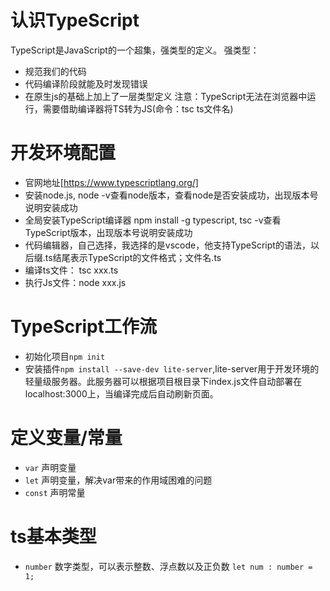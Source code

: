 # 认识TypeScript
TypeScript是JavaScript的一个超集，强类型的定义。
强类型：
  - 规范我们的代码
  - 代码编译阶段就能及时发现错误
  - 在原生js的基础上加上了一层类型定义
注意：TypeScript无法在浏览器中运行，需要借助编译器将TS转为JS(命令：tsc ts文件名)

# 开发环境配置
- 官网地址[https://www.typescriptlang.org/]
- 安装node.js, node -v查看node版本，查看node是否安装成功，出现版本号说明安装成功
- 全局安装TypeScript编译器 npm install -g typescript, tsc -v查看TypeScript版本，出现版本号说明安装成功
- 代码编辑器，自己选择，我选择的是vscode，他支持TypeScript的语法，以后缀.ts结尾表示TypeScript的文件格式；文件名.ts
- 编译ts文件： tsc xxx.ts
- 执行Js文件：node xxx.js

# TypeScript工作流
- 初始化项目`npm init`
- 安装插件`npm install --save-dev lite-server`,lite-server用于开发环境的轻量级服务器。此服务器可以根据项目根目录下index.js文件自动部署在localhost:3000上，当编译完成后自动刷新页面。

# 定义变量/常量
- `var` 声明变量
- `let` 声明变量，解决var带来的作用域困难的问题
- `const` 声明常量

# ts基本类型
- `number` 数字类型，可以表示整数、浮点数以及正负数
  `let num : number = 1;`